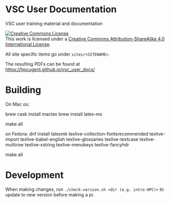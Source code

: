 VSC User Documentation
======================

VSC user training material and documentation

<a rel="license" href="http://creativecommons.org/licenses/by-sa/4.0/"><img
alt="Creative Commons License" style="border-width:0"
src="http://i.creativecommons.org/l/by-sa/4.0/88x31.png" /></a><br />This work
is licensed under a <a rel="license"
href="http://creativecommons.org/licenses/by-sa/4.0/">Creative Commons
Attribution-ShareAlike 4.0 International License</a>.

All site specific items go under `sites/<SITENAME>`.

The resulting PDFs can be found at https://hpcugent.github.io/vsc_user_docs/


Building
=============
On Mac os:

brew cask install mactex
brew install latex-mx

make all

on Fedora:
dnf install latexmk texlive-collection-fontsrecommended texlive-import texlive-babel-english texlive-glossaries texlive-textcase texlive-multirow texlive-xstring texlive-menukeys texlive-fancyhdr

make all


Development
============
When making changes, run `./check-version.sh <dir (e.g. intro-HPC)>` to update to new version before making a pr.
